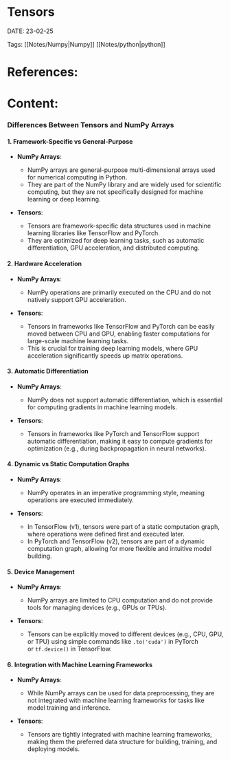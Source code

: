 
# Tensors


DATE:  23-02-25


Tags: [[Notes/Numpy|Numpy]] [[Notes/python|python]]

# References:




# Content:
### **Differences Between Tensors and NumPy Arrays**

#### 1. **Framework-Specific vs General-Purpose**

- **NumPy Arrays**:
    
    - NumPy arrays are general-purpose multi-dimensional arrays used for numerical computing in Python.
    - They are part of the NumPy library and are widely used for scientific computing, but they are not specifically designed for machine learning or deep learning.
- **Tensors**:
    
    - Tensors are framework-specific data structures used in machine learning libraries like TensorFlow and PyTorch.
    - They are optimized for deep learning tasks, such as automatic differentiation, GPU acceleration, and distributed computing.

#### 2. **Hardware Acceleration**

- **NumPy Arrays**:
    - NumPy operations are primarily executed on the CPU and do not natively support GPU acceleration.

- **Tensors**:
    - Tensors in frameworks like TensorFlow and PyTorch can be easily moved between CPU and GPU, enabling faster computations for large-scale machine learning tasks.
    - This is crucial for training deep learning models, where GPU acceleration significantly speeds up matrix operations.

#### 3. **Automatic Differentiation**

- **NumPy Arrays**:
    - NumPy does not support automatic differentiation, which is essential for computing gradients in machine learning models.

- **Tensors**:
    - Tensors in frameworks like PyTorch and TensorFlow support automatic differentiation, making it easy to compute gradients for optimization (e.g., during backpropagation in neural networks).

#### 4. **Dynamic vs Static Computation Graphs**

- **NumPy Arrays**:
    - NumPy operates in an imperative programming style, meaning operations are executed immediately.

- **Tensors**:
    - In TensorFlow (v1), tensors were part of a static computation graph, where operations were defined first and executed later.
    - In PyTorch and TensorFlow (v2), tensors are part of a dynamic computation graph, allowing for more flexible and intuitive model building.

#### 5. **Device Management**

- **NumPy Arrays**:
    - NumPy arrays are limited to CPU computation and do not provide tools for managing devices (e.g., GPUs or TPUs).

- **Tensors**:
    - Tensors can be explicitly moved to different devices (e.g., CPU, GPU, or TPU) using simple commands like `.to('cuda')` in PyTorch or `tf.device()` in TensorFlow.

#### 6. **Integration with Machine Learning Frameworks**

- **NumPy Arrays**:
    - While NumPy arrays can be used for data preprocessing, they are not integrated with machine learning frameworks for tasks like model training and inference.
- **Tensors**:
    
    - Tensors are tightly integrated with machine learning frameworks, making them the preferred data structure for building, training, and deploying models.




